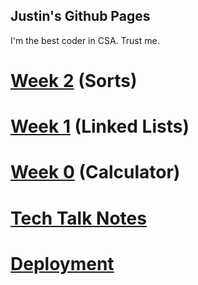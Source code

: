 ## Justin's Github Pages

I'm the best coder in CSA. Trust me. 

# [Week 2](sorts) (Sorts)
# [Week 1](linkedlist) (Linked Lists)
# [Week 0](calculator) (Calculator)
# [Tech Talk Notes](techtalknotes)
# [Deployment](deplpoyment)



